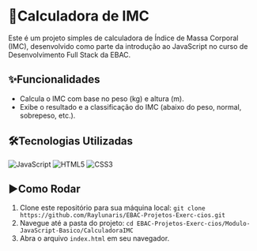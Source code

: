 # 🧮Calculadora de IMC

Este é um projeto simples de calculadora de Índice de Massa Corporal (IMC), desenvolvido como parte da introdução ao JavaScript no curso de Desenvolvimento Full Stack da EBAC.

## ✨Funcionalidades
- Calcula o IMC com base no peso (kg) e altura (m).
- Exibe o resultado e a classificação do IMC (abaixo do peso, normal, sobrepeso, etc.).

## 🛠️Tecnologias Utilizadas

![JavaScript](https://img.shields.io/badge/JavaScript-F7DF1E?style=for-the-badge&logo=javascript&logoColor=black)
![HTML5](https://img.shields.io/badge/HTML5-E34F26?style=for-the-badge&logo=html5&logoColor=white)
![CSS3](https://img.shields.io/badge/CSS3-1572B6?style=for-the-badge&logo=css3&logoColor=white)

## ▶️Como Rodar

1. Clone este repositório para sua máquina local:
   `git clone https://github.com/Raylunaris/EBAC-Projetos-Exerc-cios.git`
2. Navegue até a pasta do projeto:
   `cd EBAC-Projetos-Exerc-cios/Modulo-JavaScript-Basico/CalculadoraIMC`
3. Abra o arquivo `index.html` em seu navegador.

